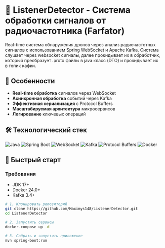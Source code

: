 # 🚀 ListenerDetector - Система обработки сигналов от радиочастотника (Farfator)

Real-time система обнаружения дронов через анализ радиочастотных сигналов с использованием Spring WebSocket и Apache Kafka. Система слушает через websocket сигналы, далее прокидывает их в обработчик, который преобразует .proto файлы в java класс (DTO) и прокидывает их в топик кафки.

## 🌟 Особенности
- **Real-time обработка** сигналов через WebSocket
- **Асинхронная обработка** событий через Kafka
- **Эффективная сериализация** с Protocol Buffers
- **Масштабируемая архитектура** микросервисов
- **Логирование** ключевых операций

## 🛠️ Технологический стек
![Java](https://img.shields.io/badge/Java-17-ED8B00?logo=openjdk&logoColor=white)
![Spring Boot](https://img.shields.io/badge/Spring_Boot-3.2.5-6DB33F?logo=springboot)
![WebSocket](https://img.shields.io/badge/WebSocket-010101?logo=websocket&logoColor=white)
![Kafka](https://img.shields.io/badge/Kafka-231F20?logo=apachekafka&logoColor=white)
![Protocol Buffers](https://img.shields.io/badge/Protocol_Buffers-3178C6?logo=protobuf&logoColor=white)
![Docker](https://img.shields.io/badge/Docker-24.0-2496ED?logo=docker)

## 🚀 Быстрый старт

### Требования
- JDK 17+
- Docker 24.0+
- Kafka 3.4+

```bash
# 1. Клонировать репозиторий
git clone https://github.com/Maximys148/ListenerDetector.git
cd ListenerDetector

# 2. Запустить сервисы
docker-compose up -d

# 3. Собрать и запустить приложение
mvn spring-boot:run

